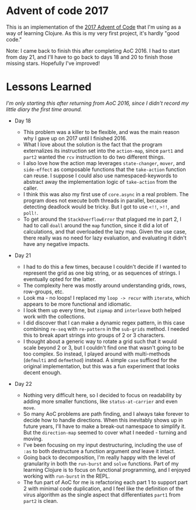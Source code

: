 # Advent of code 2017

This is an implementation of the [2017 Advent of Code](https://adventofcode.com/2017) that I'm using as a way of
learning Clojure. As this is my very first project, it's hardly "good code."

Note: I came back to finish this after completing AoC 2016. I had to start from day 21, and I'll have to go back to 
days 18 and 20 to finish those missing stars. Hopefully I've improved!

# Lessons Learned

_I'm only starting this after returning from AoC 2016, since I didn't record my little diary the first time around._

* Day 18
  * This problem was a killer to be flexible, and was the main reason why I gave up on 2017 until I finished 2016.
  * What I love about the solution is the fact that the program externalizes its instruction set into the `action-map`,
  since `part1` and `part2` wanted the `rcv` instruction to do two different things.
  * I also love how the action map leverages `state-changer`, `mover`, and `side-effect` as composable functions that
  the `take-action` function can reuse. I suppose I could also use namespaced-keywords to abstract away the
  implementation logic of `take-action` from the caller.
  * I think this was also my first use of `core.async` in a real problem. The program does not execute both threads in
  parallel, because detecting deadlock would be tricky. But I got to use `<!!`, `>!!`, and `poll!`.
  * To get around the `StackOverflowError` that plagued me in part 2, I had to call `doall` around the `map` function,
  since it did a lot of calculations, and that overloaded the lazy map.  Given the use case, there really was no need
  for lazy evaluation, and evaluating it didn't have any negative impacts. 

* Day 21
  * I had to do this a few times, because I couldn't decide if I wanted to represent the grid as one big string, or as
  sequences of strings. I eventually opted for the latter.
  * The complexity here was mostly around understanding grids, rows, row-groups, etc.
  * Look ma - no loops! I replaced my `loop -> recur` with `iterate`, which appears to be more functional and idiomatic.
  * I look them up every time, but `zipmap` and `interleave` both helped work with the collections.
  * I did discover that I can make a dynamic regex pattern, in this case combining `re-seq` with `re-pattern` in the
  `sub-grids` method. I needed this to break apart strings into groups of 2 or 3 characters.
  * I thought about a generic way to rotate a grid such that it would scale beyond 2 or 3, but I couldn't find one that
  wasn't going to be too complex. So instead, I played around with multi-methods (`defmulti` and `defmethod`) instead.
  A simple `case` sufficed for the original implementation, but this was a fun experiment that looks decent enough.

* Day 22
  * Nothing very difficult here, so I decided to focus on readability by adding more smaller functions, like
  `status-at-carrier` and even `move`.
  * So many AoC problems are path finding, and I always take forever to decide how to handle directions. When this
  inevitably shows up in future years, I'll have to make a break-out namespace to simplify it. But the `direction-map`
  seemed to cover what I needed - turning and moving.
  * I've been focusing on my input destructuring, including the use of `:as` to both destructure a function argument
  _and_ leave it intact.
  * Going back to decomposition, I'm really happy with the level of granularity in both the `run-burst` and `solve`
  functions. Part of my learning Clojure is to focus on functional programming, and I enjoyed working with `run-burst`
  in the REPL.
  * The fun part of AoC for me is refactoring each part 1 to support part 2 with minimal code duplication, and I feel
  like the definition of the virus algorithm as the single aspect that differentiates `part1` from `part2` is clean.   
  